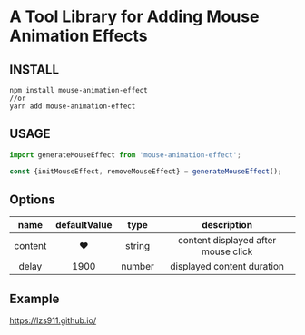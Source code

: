 # A Tool Library for Adding Mouse Animation Effects

## INSTALL

```ssh
npm install mouse-animation-effect
//or
yarn add mouse-animation-effect
```

## USAGE

```typescript
import generateMouseEffect from 'mouse-animation-effect';

const {initMouseEffect, removeMouseEffect} = generateMouseEffect();
```

## Options

| name | defaultValue | type | description |
| :-:  | :-:          | :-:  | :-:         |
| content | ❤ | string  | content displayed after mouse click |
| delay | 1900 | number | displayed content duration |

## Example

<https://lzs911.github.io/>
